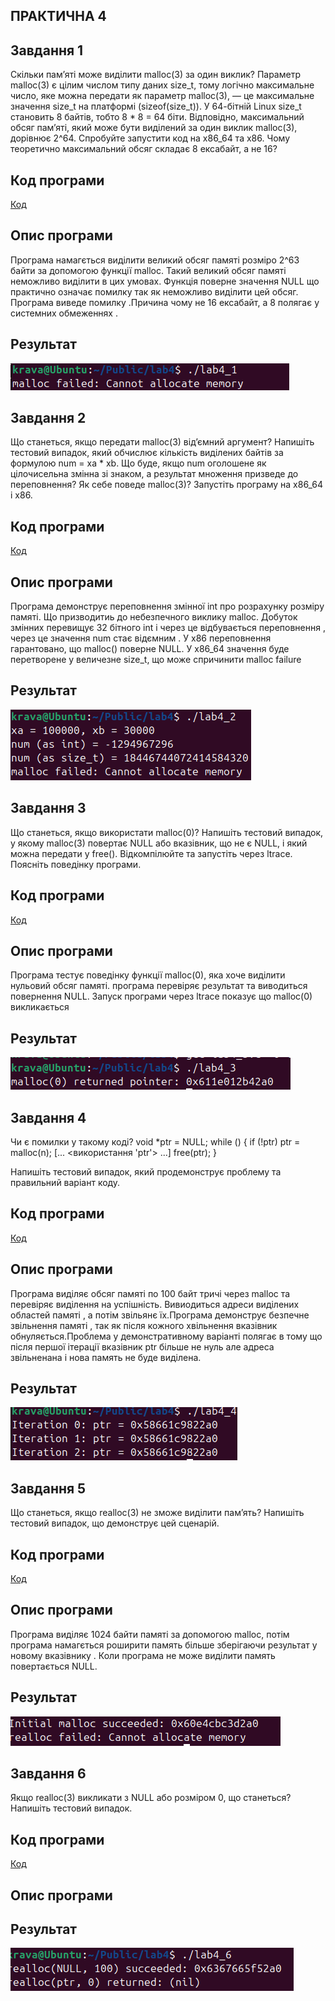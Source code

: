## ПРАКТИЧНА 4 

## Завдання 1 

Скільки пам’яті може виділити malloc(3) за один виклик?
Параметр malloc(3) є цілим числом типу даних size_t, тому логічно максимальне число, яке можна передати як параметр malloc(3), — це максимальне значення size_t на платформі (sizeof(size_t)). У 64-бітній Linux size_t становить 8 байтів, тобто 8 * 8 = 64 біти. Відповідно, максимальний обсяг пам’яті, який може бути виділений за один виклик malloc(3), дорівнює 2^64. Спробуйте запустити код на x86_64 та x86. Чому теоретично максимальний обсяг складає 8 ексабайт, а не 16?

 ## Код програми 
[Код](lab4_1/lab4_1.c)

## Опис програми
Програма намагється виділити великий обсяг памяті розміро 2^63 байти за допомогою функції malloc. Такий великий обсяг памяті неможливо виділити в цих умовах. Функція поверне значення NULL  що практично означає помилку так як неможливо виділити цей обсяг. Програма виведе помилку .Причина чому не 16 ексабайт, а 8 полягає у системних обмеженнях .

## Результат 
![lab4](lab4_1/4_1.png)

## Завдання 2
Що станеться, якщо передати malloc(3) від’ємний аргумент? Напишіть тестовий випадок, який обчислює кількість виділених байтів за формулою num = xa * xb. Що буде, якщо num оголошене як цілочисельна змінна зі знаком, а результат множення призведе до переповнення? Як себе поведе malloc(3)? Запустіть програму на x86_64 і x86.

 ## Код програми 
[Код](lab4_2/lab4_2.c)

## Опис програми
Програма демонструє переповнення змінної int про розрахунку розміру памяті. Що призводитиь до небезпечного виклику malloc. Добуток змінних перевищує 32 бітного int і через це відбувається переповнення , через це  значення num стає відємним . У x86 переповнення гарантовано, що malloc() поверне NULL.  У x86_64  значення буде перетворене у величезне size_t, що може спричинити malloc failure

## Результат 
![lab4](lab4_2/4_2.png)

## Завдання 3
Що станеться, якщо використати malloc(0)? Напишіть тестовий випадок, у якому malloc(3) повертає NULL або вказівник, що не є NULL, і який можна передати у free(). Відкомпілюйте та запустіть через ltrace. Поясніть поведінку програми.

 ## Код програми 
[Код](lab4_3/lab4_3.c)

## Опис програми
Програма тестує поведінку функції malloc(0), яка хоче виділити нульовий обсяг памяті. програма перевіряє результат та виводиться повернення NULL. Запуск програми через ltrace показує що malloc(0) викликається

## Результат 
![lab4](lab4_3/4_3.png)


## Завдання 4
Чи є помилки у такому коді?
void *ptr = NULL;
while (<some-condition-is-true>) {
    if (!ptr)
        ptr = malloc(n);
    [... <використання 'ptr'> ...]
    free(ptr);
}

Напишіть тестовий випадок, який продемонструє проблему та правильний варіант коду.

 ## Код програми 
[Код](lab4_4/lab4_4.c)

## Опис програми
Програма виділяє обсяг памяті по 100 байт тричі через malloc та перевіряє виділення на успішність. Вивиодиться адреси виділених областей памяті , а потім звільянє їх.Програма демонструє безпечне звільнення памяті , так як після кожного хвільнення вказівник обнуляється.Проблема у демонстративному варіанті полягає в тому що після першої ітерації вказівник ptr більше не нуль але адреса звільненана і нова память не буде виділена.

## Результат 
![lab4](lab4_4/4_4.png)



## Завдання 5
Що станеться, якщо realloc(3) не зможе виділити пам’ять? Напишіть тестовий випадок, що демонструє цей сценарій.


 ## Код програми 
[Код](lab4_5/lab4_5.c)

## Опис програми
Програма виділяє 1024 байти памяті за допомогою malloc, потім програма намагється роширити память більше зберігаючи результат у новому вказівнику . Коли програма не може виділити память повертається NULL.

## Результат 
![lab4](lab4_5/4_5.png)



## Завдання 6
Якщо realloc(3) викликати з NULL або розміром 0, що станеться? Напишіть тестовий випадок.


 ## Код програми 
[Код](lab4_6/lab4_6.c)

## Опис програми


## Результат 
![lab4](lab4_6/4_6.png)
